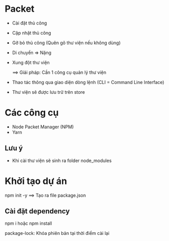 # Packet

- Cài đặt thủ công
- Cập nhật thủ công
- Gỡ bỏ thủ công (Quên gõ thư viện nếu không dùng)
- Di chuyển => Nặng
- Xung đột thư viện

  ==> Giải pháp: Cần 1 công cụ quản lý thư viện

- Thao tác thông qua giao diện dòng lệnh (CLI = Command Line Interface)
- Thư viện sẽ được lưu trữ trên store

# Các công cụ

- Node Packet Manager (NPM)
- Yarn

## Lưu ý

- Khi cài thư viện sẽ sinh ra folder node_modules

# Khởi tạo dự án

npm init -y ==> Tạo ra file package.json

## Cài đặt dependency

npm i hoặc npm install

package-lock: Khóa phiên bản tại thời điểm cài lại
